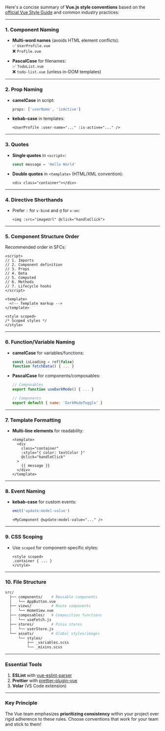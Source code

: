 Here's a concise summary of **Vue.js style conventions** based on the [official Vue Style Guide](https://vuejs.org/style-guide/) and common industry practices:

---

### **1. Component Naming**
- **Multi-word names** (avoids HTML element conflicts):  
  ✅ `UserProfile.vue`  
  ❌ `Profile.vue`

- **PascalCase** for filenames:  
  ✅ `TodoList.vue`  
  ❌ `todo-list.vue` (unless in-DOM templates)

---

### **2. Prop Naming**
- **camelCase** in script:  
  ```js
  props: ['userName', 'isActive']
  ```
- **kebab-case** in templates:  
  ```vue
  <UserProfile :user-name="..." :is-active="..." />
  ```

---

### **3. Quotes**
- **Single quotes** in `<script>`:  
  ```js
  const message = 'Hello World'
  ```
- **Double quotes** in `<template>` (HTML/XML convention):  
  ```vue
  <div class="container"></div>
  ```

---

### **4. Directive Shorthands**
- Prefer `:` for `v-bind` and `@` for `v-on`:  
  ```vue
  <img :src="imageUrl" @click="handleClick">
  ```

---

### **5. Component Structure Order**
Recommended order in SFCs:  
```vue
<script>
// 1. Imports
// 2. Component definition
// 3. Props
// 4. Data
// 5. Computed
// 6. Methods
// 7. Lifecycle hooks
</script>

<template>
  <!-- Template markup -->
</template>

<style scoped>
/* Scoped styles */
</style>
```

---

### **6. Function/Variable Naming**
- **camelCase** for variables/functions:  
  ```js
  const isLoading = ref(false)
  function fetchData() { ... }
  ```

- **PascalCase** for components/composables:  
  ```js
  // Composables
  export function useDarkMode() { ... }
  
  // Components
  export default { name: 'DarkModeToggle' }
  ```

---

### **7. Template Formatting**
- **Multi-line elements** for readability:  
  ```vue
  <template>
    <div
      class="container"
      :style="{ color: textColor }"
      @click="handleClick"
    >
      {{ message }}
    </div>
  </template>
  ```

---

### **8. Event Naming**
- **kebab-case** for custom events:  
  ```js
  emit('update:model-value')
  ```
  ```vue
  <MyComponent @update:model-value="..." />
  ```

---

### **9. CSS Scoping**
- Use `scoped` for component-specific styles:  
  ```vue
  <style scoped>
  .container { ... }
  </style>
  ```

---

### **10. File Structure**
```bash
src/
  ├── components/    # Reusable components
  │   └── AppButton.vue
  ├── views/         # Route components
  │   └── HomeView.vue
  ├── composables/   # Composition functions
  │   └── useFetch.js
  ├── stores/        # Pinia stores
  │   └── userStore.js
  └── assets/        # Global styles/images
      └── styles/
          ├── _variables.scss
          └── _mixins.scss
```

---

### **Essential Tools**
1. **ESLint** with [vue-eslint-parser](https://eslint.vuejs.org/)  
2. **Prettier** with [prettier-plugin-vue](https://prettier.io/docs/en/plugins.html)  
3. **Volar** (VS Code extension)

---

### **Key Principle**
The Vue team emphasizes **prioritizing consistency** within your project over rigid adherence to these rules. Choose conventions that work for your team and stick to them!